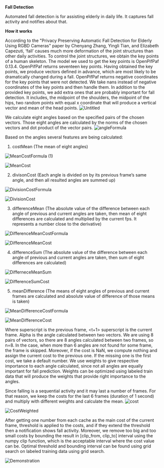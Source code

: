 **Fall Detection**

Automated fall detection is for assisting elderly in daily life. It captures fall activity and notifies about that.

**How it works**

According to the "Privacy Preserving Automatic Fall Detection for Elderly Using RGBD Cameras" paper by Chenyang Zhang, Yingli Tian, and Elizabeth Capezuti, ‘fall’ causes much more deformation of the joint structures than other daily activities.  To control the joint structures, we obtain the key points of a human skeleton. The model we used to get the key points is OpenPifPaf 0.13.4. OpenPifPaf returns seventeen key points. Having obtained the key points, we produce vectors defined in advance, which are most likely to be dramatically changed during a fall. OpenPifPaf returns negative coordinates for the key points that were not detected. We take nans instead of negative coordinates of the key points and then handle them.
In addition to the provided key points, we add extra ones that are probably important for fall detection. It includes, the midpoint of the shoulders, the midpoint of the hips, two random points with equal x coordinate that will produce a vertical vector and mean of the head points.
![Untitled](https://user-images.githubusercontent.com/65034169/190630310-2152a833-9384-43d7-bf8e-45ff065a7f55.png)

We calculate eight angles based on the specified pairs of the chosen vectors. Those eight angles are calculated by the norms of the chosen vectors and dot product of the vector pairs.
![angleFormula](https://user-images.githubusercontent.com/65034169/190630405-3c107203-25d6-4635-8f1d-94ac89af89c8.PNG)

Based on the angles several features are being calculated:
1) costMean (The mean of eight angles)



![MeanCostFormula (1)](https://user-images.githubusercontent.com/65034169/190630585-d569cd42-1010-4fea-8f01-16a5c0644bfc.PNG)



![MeanCost](https://user-images.githubusercontent.com/65034169/190630669-eda6cff9-5c6f-4d9b-85af-144c02caa5f7.PNG)


2) divisonCost (Each angle is divided on by its previous frame’s same angle, and then all resulted angles are summed up)



![DivisionCostFormula](https://user-images.githubusercontent.com/65034169/190630759-fd6e510c-bfd8-4c9b-bd1e-56a792054a7f.PNG)




![DivisionCost](https://user-images.githubusercontent.com/65034169/190630781-6f829560-43e8-4b6a-b692-2492a7d7a62d.PNG)



3) differenceMean (The absolute value of the difference between each angle of previous and current angles are taken, then mean of eight differences are calculated and multiplied by the current fps. It represents a number close to the derivative)



![DifferenceMeanCostFormula](https://user-images.githubusercontent.com/65034169/190630859-b6ee4b7c-9080-4292-88a3-5ab14c198c8f.PNG)



![DifferenceMeanCost](https://user-images.githubusercontent.com/65034169/190630888-53e694ca-4512-4b74-9e4f-02f09859be4c.PNG)


4) differenceSum (The absolute value of the difference between each angle of previous and current angles are taken, then sum of eight differences are calculated)

![DifferneceMeanSum](https://user-images.githubusercontent.com/65034169/190631136-14057044-0619-49d9-b862-a89a8c3e4db7.PNG)

![DifferenceSumCost](https://user-images.githubusercontent.com/65034169/190631154-23f76225-bbc5-4688-b540-2221acbde84e.PNG)

5) meanDifference (The means of eight angles of previous and current frames are calculated and absolute value of difference of those means is taken)



![MeanDifferenceCostFormula](https://user-images.githubusercontent.com/65034169/190631237-c6fd4cc2-e400-4141-b744-f1f460db7ed0.PNG)



![MeanDifferenceCost](https://user-images.githubusercontent.com/65034169/190631262-29f72275-da5b-49d0-9cd6-5e01714879ac.PNG)


Where <t> superscript is the previous frame, <t+1> superscript is the current frame. Alpha is the angle calculated between two vectors. We are using 8 pairs of vectors, so there are 8 angles calculated between two frames, so n=8. In the case, when more than 6 angles are not found for some frame, the frame is skipped. Moreover, if the cost is NaN, we compute nothing and assign the current cost to the previous one. If the missing one is the first cost, we take a default number.
We use weights to give respective importance to each angle calculated, since not all angles are equally important for fall prediction. Weights can be optimized using labeled train data that will produce the weights that provide right importance to the angles.

Since falling is a sequential activity and it may last a number of frames. For that reason, we keep the costs for the last 6 frames (duration of 1 second) and multiply with different weights and calculate the mean.
![cost](https://user-images.githubusercontent.com/65034169/190631666-c20903e6-1c30-482c-b49a-ff1e9c8fb1d5.PNG)
  
![CostWeighted](https://user-images.githubusercontent.com/65034169/190631717-14b4c21d-9d3a-45ba-ab11-a3798d78a899.PNG)


After getting one number from each cache as the main cost of the current frame, threshold is applied to the costs, and if they extend the threshold then a notification shows fall activity. Moreover, we remove too big and too small costs by bounding the result in [clip\_from, clip\_to] interval using the numpy clip function, which is the acceptable interval where the cost value can be.
Optimal threshold and bounding interval can be found using grid search on labeled training data using grid search.
  
  
![Demonstration](https://user-images.githubusercontent.com/65034169/190631807-5f454de9-8e22-4ba1-9b74-f96fcb44ed78.gif)


  
